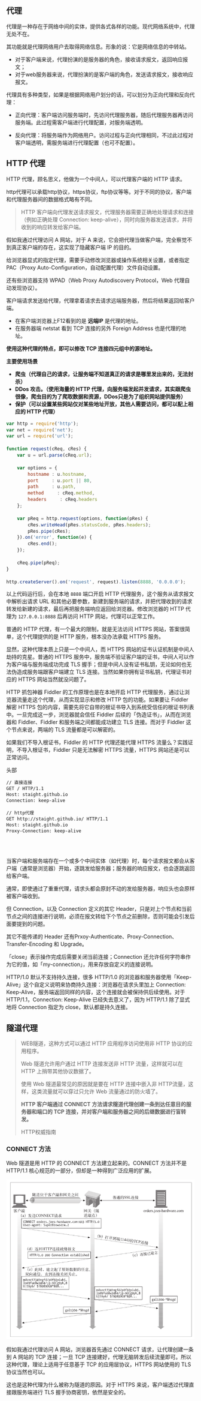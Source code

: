 ## 代理

代理是一种存在于网络中间的实体，提供各式各样的功能。现代网络系统中，代理无处不在。

其功能就是代理网络用户去取得网络信息。形象的说：它是网络信息的中转站。

- 对于客户端来说，代理扮演的是服务器的角色，接收请求报文，返回响应报文；
- 对于web服务器来说，代理扮演的是客户端的角色，发送请求报文，接收响应报文。



代理具有多种类型，如果是根据网络用户划分的话，可以划分为正向代理和反向代理：

- 正向代理：客户端访问服务端时，先访问代理服务器，随后代理服务器再访问服务端。此过程需客户端进行代理配置，对服务端透明。

- 反向代理：将服务端作为网络用户。访问过程与正向代理相同，不过此过程对客户端透明，需服务端进行代理配置（也可不配置）。









## HTTP 代理



HTTP 代理，顾名思义，他做为一个中间人，可以代理客户端的 HTTP 请求。

http代理可以承载http协议，https协议，ftp协议等等。对于不同的协议，客户端和代理服务器间的数据格式略有不同。

> HTTP 客户端向代理发送请求报文，代理服务器需要正确地处理请求和连接（例如正确处理 Connection: keep-alive），同时向服务器发送请求，并将收到的响应转发给客户端。



假如我通过代理访问 A 网站，对于 A 来说，它会把代理当做客户端，完全察觉不到真正客户端的存在，这实现了隐藏客户端 IP 的目的。

给浏览器显式的指定代理，需要手动修改浏览器或操作系统相关设置，或者指定 PAC（Proxy Auto-Configuration，自动配置代理）文件自动设置。

还有些浏览器支持 WPAD（Web Proxy Autodiscovery Protocol，Web 代理自动发现协议）。



客户端请求发送给代理，代理拿着请求去请求远端服务器，然后将结果返回给客户端。

- 在客户端浏览器上F12看到的是 **远端IP** 是代理的地址。
- 在服务器端 netstat 看到 TCP 连接的另外 Foreign Address 也是代理的地址。



**使用这种代理的特点，即可以修改 TCP 连接四元组中的源地址。**

**主要使用场景**

- **爬虫（代理自己的请求，让服务端不知道真正的请求是哪里发出来的，无法封杀）**
- **DDos 攻击。（使用海量的 HTTP 代理，向服务端发起并发请求，其实跟爬虫很像，爬虫目的为了爬取数据和资源，DDos只是为了组织网站提供服务）**
- **保护（可以设置某些网站仅对某些地址开放，其他人需要访问，都可以配上相应的 HTTP 代理）**



```javascript
var http = require('http');
var net = require('net');
var url = require('url');

function request(cReq, cRes) {
    var u = url.parse(cReq.url);

    var options = {
        hostname : u.hostname, 
        port     : u.port || 80,
        path     : u.path,       
        method     : cReq.method,
        headers     : cReq.headers
    };

    var pReq = http.request(options, function(pRes) {
        cRes.writeHead(pRes.statusCode, pRes.headers);
        pRes.pipe(cRes);
    }).on('error', function(e) {
        cRes.end();
    });

    cReq.pipe(pReq);
}

http.createServer().on('request', request).listen(8888, '0.0.0.0');
```



以上代码运行后，会在本地 `8888` 端口开启 HTTP 代理服务，这个服务从请求报文中解析出请求 URL 和其他必要参数，新建到服务端的请求，并把代理收到的请求转发给新建的请求，最后再把服务端响应返回给浏览器。修改浏览器的 HTTP 代理为 `127.0.0.1:8888` 后再访问 HTTP 网站，代理可以正常工作。

普通的 HTTP 代理，有一个最大的限制，就是无法访问 HTTPS 网站，答案很简单，这个代理提供的是 HTTP 服务，根本没办法承载 HTTPS 服务。

显然，这种代理本质上只是一个中间人，而 HTTPS 网站的证书认证机制是中间人劫持的克星。普通的 HTTPS 服务中，服务端不验证客户端的证书，中间人可以作为客户端与服务端成功完成 TLS 握手；但是中间人没有证书私钥，无论如何也无法伪造成服务端跟客户端建立 TLS 连接。当然如果你拥有证书私钥，代理证书对应的 HTTPS 网站当然就没问题了。



HTTP 抓包神器 Fiddler 的工作原理也是在本地开启 HTTP 代理服务，通过让浏览器流量走这个代理，从而实现显示和修改 HTTP 包的功能。如果要让 Fiddler 解密 HTTPS 包的内容，需要先将它自带的根证书导入到系统受信任的根证书列表中。一旦完成这一步，浏览器就会信任 Fiddler 后续的「伪造证书」，从而在浏览器和 Fiddler、Fiddler 和服务端之间都能成功建立 TLS 连接。而对于 Fiddler 这个节点来说，两端的 TLS 流量都是可以解密的。

如果我们不导入根证书，Fiddler 的 HTTP 代理还能代理 HTTPS 流量么？实践证明，不导入根证书，Fiddler 只是无法解密 HTTPS 流量，HTTPS 网站还是可以正常访问。





头部 



```
// 直接连接
GET / HTTP/1.1
Host: staight.github.io
Connection: keep-alive

// http代理
GET http://staight.github.io/ HTTP/1.1
Host: staight.github.io
Proxy-Connection: keep-alive




```

当客户端和服务端存在一个或多个中间实体（如代理）时，每个请求报文都会从客户端（通常是浏览器）开始，逐跳发给服务器；服务器的响应报文，也会逐跳返回给客户端。

通常，即使通过了重重代理，请求头都会原封不动的发给服务器，响应头也会原样被客户端收到。

但 Connection，以及 Connection 定义的其它 Header，只是对上个节点和当前节点之间的连接进行说明，必须在报文转给下个节点之前删除，否则可能会引发后面要提到的问题。

其它不能传递的 Header 还有Prxoy-Authenticate、Proxy-Connection、Transfer-Encoding 和 Upgrade。



「close」表示操作完成后需要关闭当前连接；Connection 还允许任何字符串作为它的值，如「my-connection」，用来存放自定义的连接说明。

HTTP/1.0 默认不支持持久连接，很多 HTTP/1.0 的浏览器和服务器使用「Keep-Alive」这个自定义说明来协商持久连接：浏览器在请求头里加上 Connection: Keep-Alive，服务端返回同样的内容，这个连接就会被保持供后续使用。对于 HTTP/1.1，Connection: Keep-Alive 已经失去意义了，因为 HTTP/1.1 除了显式地将 Connection 指定为 close，默认都是持久连接。





## 隧道代理



> WEB隧道，这种方式可以通过 HTTP 应用程序访问使用非 HTTP 协议的应用程序。
>
> Web 隧道允许用户通过 HTTP 连接发送非 HTTP 流量，这样就可以在 HTTP 上捎带其他协议数据了。
>
> 
>
> 使用 Web 隧道最常见的原因就是要在 HTTP 连接中嵌入非 HTTP流量，这样，这类流量就可以穿过只允许 Web 流量通过的防火墙了。
>
> 
>
> **HTTP 客户端通过 CONNECT 方法请求隧道代理创建一条到达任意目的服务器和端口的 TCP 连接，并对客户端和服务器之间的后继数据进行盲转发。**
>
> HTTP权威指南



### CONNECT 方法



Web 隧道是用 HTTP 的 CONNECT 方法建立起来的。CONNECT 方法并不是 HTTP/1.1 核心规范的一部分，但却是一种得到广泛应用的扩展。



![](../http/assets/web-tunels.png)





假如我通过代理访问 A 网站，浏览器首先通过 CONNECT 请求，让代理创建一条到 A 网站的 TCP 连接；一旦 TCP 连接建好，代理无脑转发后续流量即可。所以这种代理，理论上适用于任意基于 TCP 的应用层协议，HTTPS 网站使用的 TLS 协议当然也可以。

这也是这种代理为什么被称为隧道的原因。对于 HTTPS 来说，客户端透过代理直接跟服务端进行 TLS 握手协商密钥，依然是安全的。